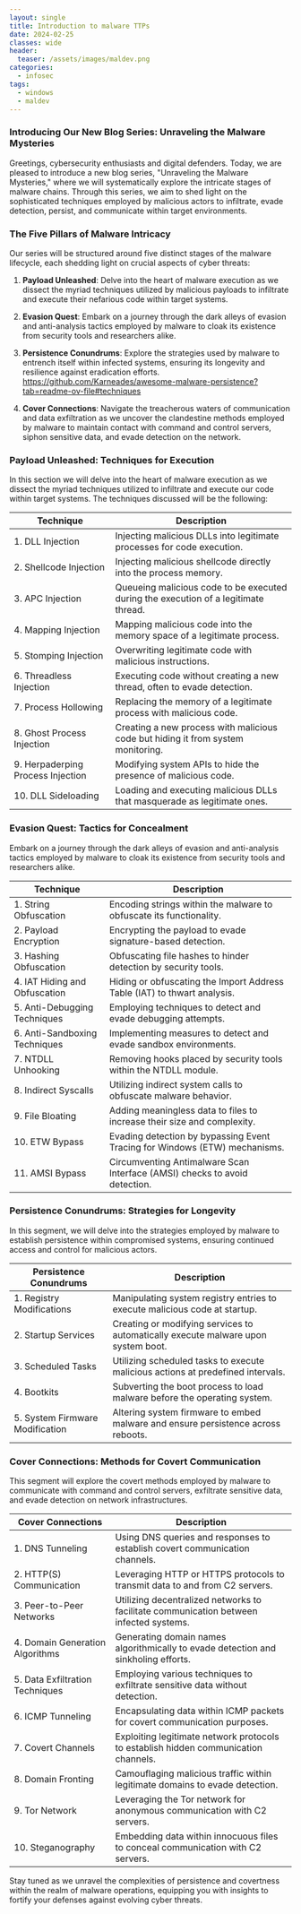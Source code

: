 ```yaml
---
layout: single
title: Introduction to malware TTPs
date: 2024-02-25
classes: wide
header:
  teaser: /assets/images/maldev.png
categories:
  - infosec
tags:
  - windows
  - maldev
---
```

### Introducing Our New Blog Series: Unraveling the Malware Mysteries

Greetings, cybersecurity enthusiasts and digital defenders. Today, we are pleased to introduce a new blog series, "Unraveling the Malware Mysteries," where we will systematically explore the intricate stages of malware chains. Through this series, we aim to shed light on the sophisticated techniques employed by malicious actors to infiltrate, evade detection, persist, and communicate within target environments.

### The Five Pillars of Malware Intricacy

Our series will be structured around five distinct stages of the malware lifecycle, each shedding light on crucial aspects of cyber threats:

1. **Payload Unleashed**: Delve into the heart of malware execution as we dissect the myriad techniques utilized by malicious payloads to infiltrate and execute their nefarious code within target systems.

2. **Evasion Quest**: Embark on a journey through the dark alleys of evasion and anti-analysis tactics employed by malware to cloak its existence from security tools and researchers alike.

3. **Persistence Conundrums**: Explore the strategies used by malware to entrench itself within infected systems, ensuring its longevity and resilience against eradication efforts. https://github.com/Karneades/awesome-malware-persistence?tab=readme-ov-file#techniques

5. **Cover Connections**: Navigate the treacherous waters of communication and data exfiltration as we uncover the clandestine methods employed by malware to maintain contact with command and control servers, siphon sensitive data, and evade detection on the network.

### Payload Unleashed: Techniques for Execution

In this section we will delve into the heart of malware execution as we dissect the myriad techniques utilized to infiltrate and execute our code within target systems. The techniques discussed will be the following: 

| **Technique**                     | **Description**                                                                     |
| --------------------------------- | ----------------------------------------------------------------------------------- |
| 1. DLL Injection                  | Injecting malicious DLLs into legitimate processes for code execution.              |
| 2. Shellcode Injection            | Injecting malicious shellcode directly into the process memory.                     |
| 3. APC Injection                  | Queueing malicious code to be executed during the execution of a legitimate thread. |
| 4. Mapping Injection              | Mapping malicious code into the memory space of a legitimate process.               |
| 5. Stomping Injection             | Overwriting legitimate code with malicious instructions.                            |
| 6. Threadless Injection           | Executing code without creating a new thread, often to evade detection.             |
| 7. Process Hollowing              | Replacing the memory of a legitimate process with malicious code.                   |
| 8. Ghost Process Injection        | Creating a new process with malicious code but hiding it from system monitoring.    |
| 9. Herpaderping Process Injection | Modifying system APIs to hide the presence of malicious code.                       |
| 10. DLL Sideloading               | Loading and executing malicious DLLs that masquerade as legitimate ones.            |

### Evasion Quest: Tactics for Concealment

Embark on a journey through the dark alleys of evasion and anti-analysis tactics employed by malware to cloak its existence from security tools and researchers alike.

| **Technique**                 | **Description**                                                            |
| ----------------------------- | -------------------------------------------------------------------------- |
| 1. String Obfuscation         | Encoding strings within the malware to obfuscate its functionality.        |
| 2. Payload Encryption         | Encrypting the payload to evade signature-based detection.                 |
| 3. Hashing Obfuscation        | Obfuscating file hashes to hinder detection by security tools.             |
| 4. IAT Hiding and Obfuscation | Hiding or obfuscating the Import Address Table (IAT) to thwart analysis.   |
| 5. Anti-Debugging Techniques  | Employing techniques to detect and evade debugging attempts.               |
| 6. Anti-Sandboxing Techniques | Implementing measures to detect and evade sandbox environments.            |
| 7. NTDLL Unhooking            | Removing hooks placed by security tools within the NTDLL module.           |
| 8. Indirect Syscalls          | Utilizing indirect system calls to obfuscate malware behavior.             |
| 9. File Bloating              | Adding meaningless data to files to increase their size and complexity.    |
| 10. ETW Bypass                | Evading detection by bypassing Event Tracing for Windows (ETW) mechanisms. |
| 11. AMSI Bypass               | Circumventing Antimalware Scan Interface (AMSI) checks to avoid detection. |
### Persistence Conundrums: Strategies for Longevity

In this segment, we will delve into the strategies employed by malware to establish persistence within compromised systems, ensuring continued access and control for malicious actors.

| **Persistence Conundrums**      | **Description**                                                                   |
| ------------------------------- | --------------------------------------------------------------------------------- |
| 1. Registry Modifications       | Manipulating system registry entries to execute malicious code at startup.        |
| 2. Startup Services             | Creating or modifying services to automatically execute malware upon system boot. |
| 3. Scheduled Tasks              | Utilizing scheduled tasks to execute malicious actions at predefined intervals.   |
| 4. Bootkits                     | Subverting the boot process to load malware before the operating system.          |
| 5. System Firmware Modification | Altering system firmware to embed malware and ensure persistence across reboots.  |

### Cover Connections: Methods for Covert Communication

This segment will explore the covert methods employed by malware to communicate with command and control servers, exfiltrate sensitive data, and evade detection on network infrastructures.

| **Cover Connections**            | **Description**                                                         |
|---------------------------------|-------------------------------------------------------------------------|
| 1. DNS Tunneling                | Using DNS queries and responses to establish covert communication channels. |
| 2. HTTP(S) Communication        | Leveraging HTTP or HTTPS protocols to transmit data to and from C2 servers. |
| 3. Peer-to-Peer Networks        | Utilizing decentralized networks to facilitate communication between infected systems. |
| 4. Domain Generation Algorithms | Generating domain names algorithmically to evade detection and sinkholing efforts. |
| 5. Data Exfiltration Techniques | Employing various techniques to exfiltrate sensitive data without detection. |
| 6. ICMP Tunneling               | Encapsulating data within ICMP packets for covert communication purposes. |
| 7. Covert Channels             | Exploiting legitimate network protocols to establish hidden communication channels. |
| 8. Domain Fronting              | Camouflaging malicious traffic within legitimate domains to evade detection. |
| 9. Tor Network                  | Leveraging the Tor network for anonymous communication with C2 servers. |
| 10. Steganography               | Embedding data within innocuous files to conceal communication with C2 servers. |

Stay tuned as we unravel the complexities of persistence and covertness within the realm of malware operations, equipping you with insights to fortify your defenses against evolving cyber threats.